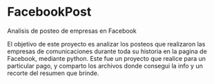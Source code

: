 # FacebookPost
Analisis de posteo de empresas en Facebook

El objetivo de este proyecto es analizar los posteos que realizaron las empresas de comunicaciones durante toda su historia en la pagina de Facebook, mediante python.
Este fue un proyecto que realice para un particular pago, y comparto los archivos donde consegui la info y un recorte del resumen que brinde.
